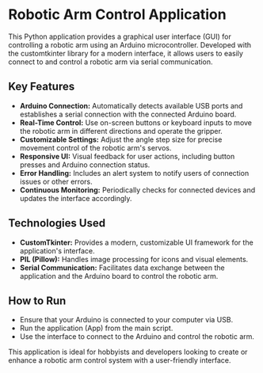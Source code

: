 # Robotic Arm Control Application
This Python application provides a graphical user interface (GUI) for controlling a robotic arm using an Arduino microcontroller. Developed with the customtkinter library for a modern interface, it allows users to easily connect to and control a robotic arm via serial communication.

## Key Features

- **Arduino Connection:** Automatically detects available USB ports and establishes a serial connection with the connected Arduino board.
- **Real-Time Control:** Use on-screen buttons or keyboard inputs to move the robotic arm in different directions and operate the gripper.
- **Customizable Settings:** Adjust the angle step size for precise movement control of the robotic arm's servos.
- **Responsive UI:** Visual feedback for user actions, including button presses and Arduino connection status.
- **Error Handling:** Includes an alert system to notify users of connection issues or other errors.
- **Continuous Monitoring:** Periodically checks for connected devices and updates the interface accordingly.

## Technologies Used

- **CustomTkinter:** Provides a modern, customizable UI framework for the application's interface.
- **PIL (Pillow):** Handles image processing for icons and visual elements.
- **Serial Communication:** Facilitates data exchange between the application and the Arduino board to control the robotic arm.

## How to Run

- Ensure that your Arduino is connected to your computer via USB.
- Run the application (App) from the main script.
- Use the interface to connect to the Arduino and control the robotic arm.
  
This application is ideal for hobbyists and developers looking to create or enhance a robotic arm control system with a user-friendly interface.
